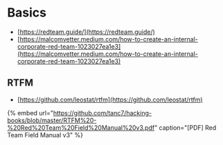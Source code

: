 # Basics

- [https://redteam.guide/](https://redteam.guide/)
- [https://malcomvetter.medium.com/how-to-create-an-internal-corporate-red-team-1023027ea1e3](https://malcomvetter.medium.com/how-to-create-an-internal-corporate-red-team-1023027ea1e3)




## RTFM

- [https://github.com/leostat/rtfm](https://github.com/leostat/rtfm)

{% embed url="https://github.com/tanc7/hacking-books/blob/master/RTFM%20-%20Red%20Team%20Field%20Manual%20v3.pdf" caption="[PDF] Red Team Field Manual v3" %}
